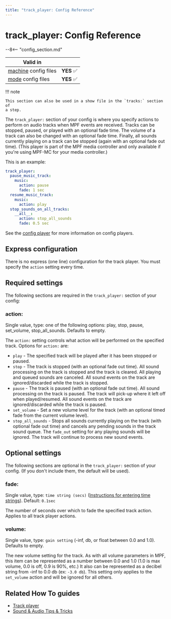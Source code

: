 ```yaml
---
title: "track_player: Config Reference"
---
```


# track_player: Config Reference

--8<-- "config_section.md"

| Valid in | |
|-----|:----:|
|[machine](instructions/machine_config.md) config files |**YES** :white_check_mark:|
|[mode](instructions/mode_config.md) config files|**YES** :white_check_mark:|

!!! note

    This section can also be used in a show file in the `tracks:` section of
    a step.

The `track_player:` section of your config is where you specify actions
to perform on audio tracks when MPF events are received. Tracks can be
stopped, paused, or played with an optional fade time. The volume of a
track can also be changed with an optional fade time. Finally, all
sounds currently playing on a track can be stopped (again with an
optional fade out time). (This player is part of the MPF media
controller and only available if you're using MPF-MC for your media
controller.)

This is an example:

``` yaml
track_player:
  pause_music_track:
    music:
      action: pause
      fade: 1 sec
  resume_music_track:
    music:
      action: play
  stop_sounds_on_all_tracks:
    __all__:
      action: stop_all_sounds
      fade: 0.5 sec
```

See the [config player](../config_players/index.md) for more information on config players.

## Express configuration

There is no express (one line) configuration for the track player. You
must specify the `action` setting every time.

## Required settings

The following sections are required in the `track_player:` section of
your config:

### action:

Single value, type: one of the following options: play, stop, pause,
set_volume, stop_all_sounds. Defaults to empty.

The `action:` setting controls what action will be performed on the
specified track. Options for `action:` are:

* `play` - The specified track will be played after it has been
    stopped or paused.
* `stop` - The track is stopped (with an optional fade out time). All
    sound processing on the track is stopped and the track is cleared.
    All playing and queued sounds are canceled. All sound events on the
    track are ignored/discarded while the track is stopped.
* `pause` - The track is paused (with an optional fade out time). All
    sound processing on the track is paused. The track will pick-up
    where it left off when played/resumed. All sound events on the track
    are ignored/discarded while the track is paused.
* `set_volume` - Set a new volume level for the track (with an
    optional timed fade from the current volume level).
* `stop_all_sounds` - Stops all sounds currently playing on the track
    (with optional fade out time) and cancels any pending sounds in the
    track sound queue. The `fade_out` setting for any playing sounds
    will be ignored. The track will continue to process new sound
    events.

## Optional settings

The following sections are optional in the `track_player:` section of
your config. (If you don't include them, the default will be used).

### fade:

Single value, type: `time string (secs)`
([Instructions for entering time strings](instructions/time_strings.md)). Default: `0.1sec`

The number of seconds over which to fade the specified track action.
Applies to all track player actions.

### volume:

Single value, type: `gain setting` (-inf, db, or float between 0.0 and
1.0). Defaults to empty.

The new volume setting for the track. As with all volume parameters in
MPF, this item can be represented as a number between 0.0 and 1.0 (1.0
is max volume, 0.0 is off, 0.9 is 90%, etc.) It also can be represented
as a decibel string from -inf to 0.0 db (ex: `-3.0 db`). This setting
only applies to the `set_volume` action and will be ignored for all
others.

## Related How To guides

* [Track player](../config_players/track_player.md)
* [Sound & Audio Tips & Tricks](../mc/sound/tips_tricks.md)
